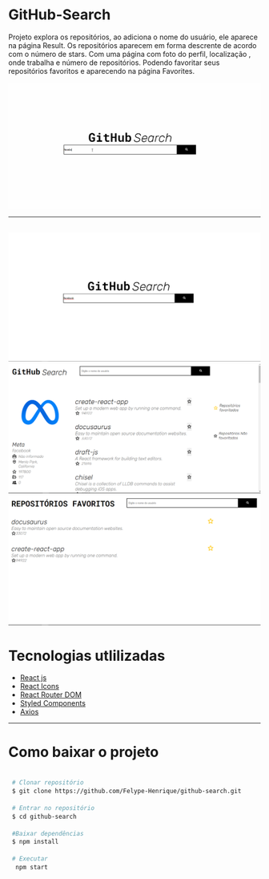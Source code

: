 #  GitHub-Search

Projeto explora os repositórios, ao adiciona o nome do usuário, ele aparece na página Result. Os repositórios aparecem em forma descrente de acordo com o número de stars. Com uma página com foto do perfil, localização , onde trabalha e número de repositórios. Podendo favoritar seus repositórios favoritos e aparecendo na página Favorites.

![GitHub-Search](https://github.com/Felype-Henrique/github-search/blob/main/docs/github-search.gif)

---
![Print-1](https://github.com/Felype-Henrique/github-search/blob/main/docs/print-1.png)
![Print-2](https://github.com/Felype-Henrique/github-search/blob/main/docs/print-2.png)
![Print-3](https://github.com/Felype-Henrique/github-search/blob/main/docs/print-3.png)
---
# Tecnologias utlilizadas

  - [React js](https://pt-br.reactjs.org/)
  - [React Icons](https://github.com/react-icons/react-icons)
  - [React Router DOM](https://github.com/remix-run/react-router)
  - [Styled Components](https://styled-components.com/)
  - [Axios](https://github.com/axios/axios)
---
# Como baixar o projeto 

```bash
 
 # Clonar repositório
 $ git clone https://github.com/Felype-Henrique/github-search.git

 # Entrar no repositório
 $ cd github-search

 #Baixar dependências
 $ npm install

 # Executar
  npm start
```